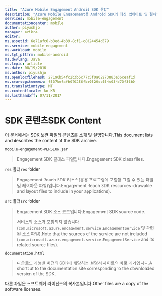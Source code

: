 ```yaml
---
title: "Azure Mobile Engagement Android SDK 통합"
description: "Azure Mobile Engagement용 Android SDK의 최신 업데이트 및 절차"
services: mobile-engagement
documentationcenter: mobile
author: piyushjo
manager: erikre
editor: 
ms.assetid: 6e71afc6-b3ed-4b39-8cf1-c8024454d579
ms.service: mobile-engagement
ms.workload: mobile
ms.tgt_pltfrm: mobile-android
ms.devlang: Java
ms.topic: article
ms.date: 08/19/2016
ms.author: piyushjo
ms.openlocfilehash: 27190b54fc2b3b5c77b5f0a02273883e36ceaf1d
ms.sourcegitcommit: f537befafb079256fba0529ee554c034d73f36b0
ms.translationtype: MT
ms.contentlocale: ko-KR
ms.lasthandoff: 07/11/2017
---
```

# <a name="sdk-content"></a><span data-ttu-id="c7e7d-103">SDK 콘텐츠</span><span class="sxs-lookup"><span data-stu-id="c7e7d-103">SDK Content</span></span>
<span data-ttu-id="c7e7d-104">이 문서에서는 SDK 보관 파일의 콘텐츠를 소개 및 설명합니다.</span><span class="sxs-lookup"><span data-stu-id="c7e7d-104">This document lists and describes the content of the SDK archive.</span></span>

`mobile-engagement-VERSION.jar`

> <span data-ttu-id="c7e7d-105">Engagement SDK 클래스 파일입니다.</span><span class="sxs-lookup"><span data-stu-id="c7e7d-105">Engagement SDK class files.</span></span>
> 
> 

<span data-ttu-id="c7e7d-106">`res` 폴더</span><span class="sxs-lookup"><span data-stu-id="c7e7d-106">`res` folder</span></span>

> <span data-ttu-id="c7e7d-107">Engagement Reach SDK 리소스(응용 프로그램에 포함할 그릴 수 있는 파일 및 레이아웃 파일)입니다.</span><span class="sxs-lookup"><span data-stu-id="c7e7d-107">Engagement Reach SDK resources (drawable and layout files to include in your applications).</span></span>
> 
> 

<span data-ttu-id="c7e7d-108">`src` 폴더</span><span class="sxs-lookup"><span data-stu-id="c7e7d-108">`src` folder</span></span>

> <span data-ttu-id="c7e7d-109">Engagement SDK 소스 코드입니다.</span><span class="sxs-lookup"><span data-stu-id="c7e7d-109">Engagement SDK source code.</span></span>
> 
> <span data-ttu-id="c7e7d-110">서비스의 소스가 포함되지 않습니다(`com.microsoft.azure.engagement.service.EngagementService` 및 관련된 소스 파일).</span><span class="sxs-lookup"><span data-stu-id="c7e7d-110">Note that the sources of the service are not included (`com.microsoft.azure.engagement.service.EngagementService` and its related source files).</span></span>
> 
> 

`documentation.html`

> <span data-ttu-id="c7e7d-111">다운로드 가능한 버전의 SDK에 해당하는 설명서 사이트의 바로 가기입니다.</span><span class="sxs-lookup"><span data-stu-id="c7e7d-111">A shortcut to the documentation site corresponding to the downloaded version of the SDK.</span></span>
> 
> 

<span data-ttu-id="c7e7d-112">다른 파일은 소프트웨어 라이선스의 복사본입니다.</span><span class="sxs-lookup"><span data-stu-id="c7e7d-112">Other files are a copy of the software licenses.</span></span>

